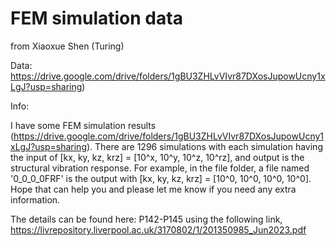 # FEM simulation data

from Xiaoxue Shen (Turing)

Data: https://drive.google.com/drive/folders/1gBU3ZHLvVIvr87DXosJupowUcny1xLgJ?usp=sharing)

Info:

I have some FEM simulation results (https://drive.google.com/drive/folders/1gBU3ZHLvVIvr87DXosJupowUcny1xLgJ?usp=sharing). There are 1296 simulations with each simulation having the input of [kx, ky, kz, krz] = [10^x, 10^y, 10^z, 10^rz], and output is the structural vibration response. For example, in the file folder, a file named  '0_0_0_0FRF' is the output with [kx, ky, kz, krz] = [10^0, 10^0, 10^0, 10^0]. Hope that can help you and please let me know if you need any extra information.

The details can be found here: P142-P145 using the following link, https://livrepository.liverpool.ac.uk/3170802/1/201350985_Jun2023.pdf

